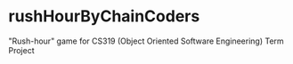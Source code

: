 # rushHourByChainCoders
"Rush-hour" game for CS319 (Object Oriented Software Engineering) Term Project
